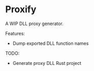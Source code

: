 # Proxify

A WIP DLL proxy generator.

Features:
- Dump exported DLL function names

TODO:
- Generate proxy DLL Rust project